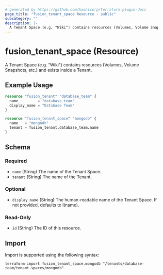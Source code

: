 ```yaml
---
# generated by https://github.com/hashicorp/terraform-plugin-docs
page_title: "fusion_tenant_space Resource - public"
subcategory: ""
description: |-
  A Tenant Space (e.g. "Wiki") contains resources (Volumes, Volume Snapshots, etc.) and exists inside a Tenant.
---
```


# fusion_tenant_space (Resource)

A Tenant Space (e.g. "Wiki") contains resources (Volumes, Volume Snapshots, etc.) and exists inside a Tenant.

## Example Usage

```terraform
resource "fusion_tenant" "database_team" {
  name         = "database-team"
  display_name = "Database Team"
}

resource "fusion_tenant_space" "mongodb" {
  name   = "mongodb"
  tenant = fusion_tenant.database_team.name
}
```

<!-- schema generated by tfplugindocs -->
## Schema

### Required

- `name` (String) The name of the Tenant Space.
- `tenant` (String) The name of the Tenant.

### Optional

- `display_name` (String) The human-readable name of the Tenant Space. If not provided, defaults to I(name).

### Read-Only

- `id` (String) The ID of this resource.

## Import

Import is supported using the following syntax:

```shell
terraform import fusion_tenant_space.mongodb "/tenants/database-team/tenant-spaces/mongodb"
```

